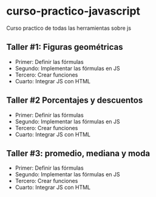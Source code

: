 # curso-practico-javascript
Curso practico de todas las herramientas sobre js

## Taller #1: Figuras geométricas

- Primer: Definir las fórmulas
- Segundo: Implementar las fórmulas en JS
- Tercero: Crear funciones
- Cuarto: Integrar JS con HTML

## Taller #2 Porcentajes y descuentos 

- Primer: Definir las fórmulas
- Segundo: Implementar las fórmulas en JS
- Tercero: Crear funciones
- Cuarto: Integrar JS con HTML

## Taller #3: promedio, mediana y moda

- Primer: Definir las fórmulas
- Segundo: Implementar las fórmulas en JS
- Tercero: Crear funciones
- Cuarto: Integrar JS con HTML
